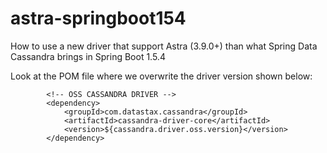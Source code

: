# astra-springboot154
How to use a new driver that support Astra (3.9.0+) than what Spring Data Cassandra brings in Spring Boot 1.5.4 

Look at the POM file where we overwrite the driver version shown below:
```
		<!-- OSS CASSANDRA DRIVER -->
		<dependency>
			<groupId>com.datastax.cassandra</groupId>
			<artifactId>cassandra-driver-core</artifactId>
			<version>${cassandra.driver.oss.version}</version>
		</dependency>
```        

